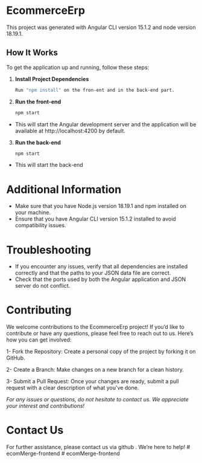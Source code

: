 # EcommerceErp
This project was generated with Angular CLI version 15.1.2 and node version 18.19.1.

## How It Works
To get the application up and running, follow these steps:

1. **Install Project Dependencies**
   ```bash
   Run "npm install" on the fron-ent and in the back-end part.
2. **Run the front-end**
   ```bash
   npm start

- This will start the Angular development server and the application will be available at http://localhost:4200 by default.

3. **Run the back-end**
    ```bash
    npm start
- This will start the back-end

# Additional Information
- Make sure that you have Node.js version 18.19.1 and npm installed on your machine.
- Ensure that you have Angular CLI version 15.1.2 installed to avoid compatibility issues.

# Troubleshooting

- If you encounter any issues, verify that all dependencies are installed correctly and that the paths to your JSON data file are correct.
- Check that the ports used by both the Angular application and JSON server do not conflict.

# Contributing

We welcome contributions to the EcommerceErp project! If you’d like to contribute or have any questions, please feel free to reach out to us. Here’s how you can get involved:

1- Fork the Repository: Create a personal copy of the project by forking it on GitHub.

2- Create a Branch: Make changes on a new branch for a clean history.

3- Submit a Pull Request: Once your changes are ready, submit a pull request with a clear description of what you've done.

*For any issues or questions, do not hesitate to contact us. We appreciate your interest and contributions!*

# Contact Us

For further assistance, please contact us via github . We’re here to help!
#   e c o m M e r g e - f r o n t e n d  
 #   e c o m M e r g e - f r o n t e n d  
 